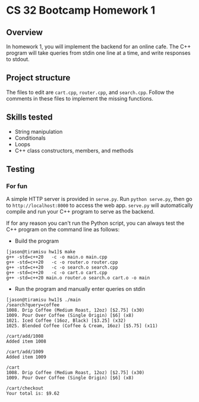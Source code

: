 # CS 32 Bootcamp Homework 1

## Overview

In homework 1, you will implement the backend for an online cafe. The C++
program will take queries from stdin one line at a time, and write responses to
stdout.

## Project structure

The files to edit are `cart.cpp`, `router.cpp`, and `search.cpp`. Follow the
comments in these files to implement the missing functions.

## Skills tested
- String manipulation
- Conditionals
- Loops
- C++ class constructors, members, and methods

## Testing

### For fun

A simple HTTP server is provided in `serve.py`. Run `python serve.py`, then go
to `http://localhost:8000` to access the web app. `serve.py` will automatically
compile and run your C++ program to serve as the backend.

If for any reason you can't run the Python script, you can always test the C++
program on the command line as follows:
- Build the program
```
[jason@tiramisu hw1]$ make
g++ -std=c++20   -c -o main.o main.cpp
g++ -std=c++20   -c -o router.o router.cpp
g++ -std=c++20   -c -o search.o search.cpp
g++ -std=c++20   -c -o cart.o cart.cpp
g++ -std=c++20 main.o router.o search.o cart.o -o main
```
- Run the program and manually enter queries on stdin
```
[jason@tiramisu hw1]$ ./main
/search?query=coffee
1008. Drip Coffee (Medium Roast, 12oz) [$2.75] (x30)
1009. Pour Over Coffee (Single Origin) [$6] (x8)
1021. Iced Coffee (16oz, Black) [$3.25] (x32)
1025. Blended Coffee (Coffee & Cream, 16oz) [$5.75] (x11)

/cart/add/1008
Added item 1008

/cart/add/1009
Added item 1009

/cart
1008. Drip Coffee (Medium Roast, 12oz) [$2.75] (x30)
1009. Pour Over Coffee (Single Origin) [$6] (x8)

/cart/checkout
Your total is: $9.62

```
